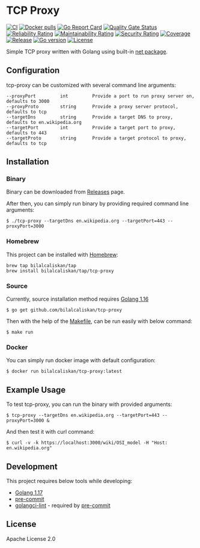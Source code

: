 # TCP Proxy
[![CI](https://github.com/bilalcaliskan/tcp-proxy/workflows/CI/badge.svg?event=push)](https://github.com/bilalcaliskan/tcp-proxy/actions?query=workflow%3ACI)
[![Docker pulls](https://img.shields.io/docker/pulls/bilalcaliskan/tcp-proxy)](https://hub.docker.com/r/bilalcaliskan/tcp-proxy/)
[![Go Report Card](https://goreportcard.com/badge/github.com/bilalcaliskan/tcp-proxy)](https://goreportcard.com/report/github.com/bilalcaliskan/tcp-proxy)
[![Quality Gate Status](https://sonarcloud.io/api/project_badges/measure?project=bilalcaliskan_tcp-proxy&metric=alert_status)](https://sonarcloud.io/summary/new_code?id=bilalcaliskan_tcp-proxy)
[![Reliability Rating](https://sonarcloud.io/api/project_badges/measure?project=bilalcaliskan_tcp-proxy&metric=reliability_rating)](https://sonarcloud.io/summary/new_code?id=bilalcaliskan_tcp-proxy)
[![Maintainability Rating](https://sonarcloud.io/api/project_badges/measure?project=bilalcaliskan_tcp-proxy&metric=sqale_rating)](https://sonarcloud.io/summary/new_code?id=bilalcaliskan_tcp-proxy)
[![Security Rating](https://sonarcloud.io/api/project_badges/measure?project=bilalcaliskan_tcp-proxy&metric=security_rating)](https://sonarcloud.io/summary/new_code?id=bilalcaliskan_tcp-proxy)
[![Coverage](https://sonarcloud.io/api/project_badges/measure?project=bilalcaliskan_tcp-proxy&metric=coverage)](https://sonarcloud.io/summary/new_code?id=bilalcaliskan_tcp-proxy)
[![Release](https://img.shields.io/github/release/bilalcaliskan/tcp-proxy.svg)](https://github.com/bilalcaliskan/tcp-proxy/releases/latest)
[![Go version](https://img.shields.io/github/go-mod/go-version/bilalcaliskan/tcp-proxy)](https://github.com/bilalcaliskan/tcp-proxy)
[![License](https://img.shields.io/badge/License-Apache%202.0-blue.svg)](https://opensource.org/licenses/Apache-2.0)

Simple TCP proxy written with Golang using built-in [net package](https://pkg.go.dev/net).

## Configuration
tcp-proxy can be customized with several command line arguments:
```
--proxyPort         int         Provide a port to run proxy server on, defaults to 3000
--proxyProto        string      Provide a proxy server protocol, defaults to tcp
--targetDns         string      Provide a target DNS to proxy, defaults to en.wikipedia.org
--targetPort        int         Provide a target port to proxy, defaults to 443
--targetProto       string      Provide a target protocol to proxy, defaults to tcp
```

## Installation
### Binary
Binary can be downloaded from [Releases](https://github.com/bilalcaliskan/tcp-proxy/releases) page.

After then, you can simply run binary by providing required command line arguments:
```shell
$ ./tcp-proxy --targetDns en.wikipedia.org --targetPort=443 --proxyPort=3000
```

### Homebrew
This project can be installed with [Homebrew](https://brew.sh/):
```
brew tap bilalcaliskan/tap
brew install bilalcaliskan/tap/tcp-proxy
```

### Source
Currently, source installation method requires [Golang 1.16](https://golang.org/doc/go1.16)
```shell
$ go get github.com/bilalcaliskan/tcp-proxy
```
Then with the help of the [Makefile](Makefile), can be run easily with below command:
```shell
$ make run
```

### Docker
You can simply run docker image with default configuration:
```shell
$ docker run bilalcaliskan/tcp-proxy:latest
```

## Example Usage
To test tcp-proxy, you can run the binary with provided arguments:
```shell
$ tcp-proxy --targetDns en.wikipedia.org --targetPort=443 --proxyPort=3000 &
```

And then test it with curl command:
```shell
$ curl -v -k https://localhost:3000/wiki/OSI_model -H "Host: en.wikipedia.org"
```

## Development
This project requires below tools while developing:
- [Golang 1.17](https://golang.org/doc/go1.17)
- [pre-commit](https://pre-commit.com/)
- [golangci-lint](https://golangci-lint.run/usage/install/) - required by [pre-commit](https://pre-commit.com/)

## License
Apache License 2.0
